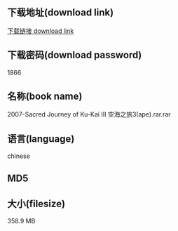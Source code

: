 ## 下载地址(download link)
[下载链接 download link](https://voluble-croquembouche-d321dc.netlify.app/?s=2007-Sacred+Journey+of+Ku-Kai+III++%E7%A9%BA%E6%B5%B7%E4%B9%8B%E6%97%853%28ape%29.rar)

## 下载密码(download password)
1866

## 名称(book name)
2007-Sacred Journey of Ku-Kai III  空海之旅3(ape).rar.rar

## 语言(language)
chinese

## MD5


## 大小(filesize)
358.9 MB
